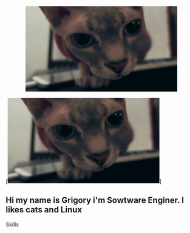 <div id="header" align="center">
  <img src="https://github.com/pcade/pcade/blob/main/gif_git.gif"/>
</div>


[![Header](https://github.com/pcade/pcade/blob/main/gif_git.gif)]

## Hi my name is Grigory i'm Sowtware Enginer. I likes cats and Linux

Skills
